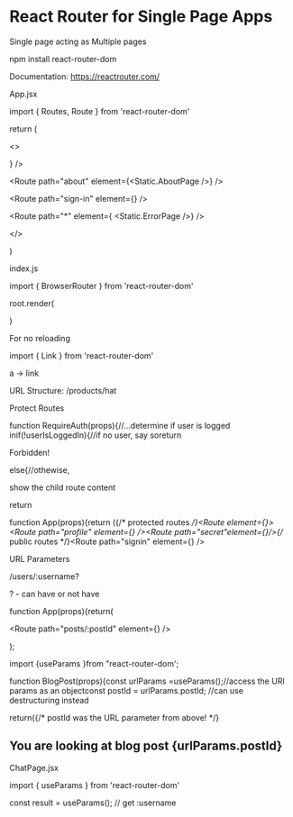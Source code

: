 # React Router for Single Page Apps

Single page acting as Multiple pages

npm install react-router-dom

Documentation: https://reactrouter.com/

App.jsx

import { Routes, Route } from 'react-router-dom'

return (

<>

<Nav />

<Routes>

  <Route path="Chat" element={ChatPage currentUser={currentUser} messageArray={messageArray} addMessageFunction={addMessageFunction}/>} />

  <Route path="about" element={<Static.AboutPage />} />

  <Route path="sign-in" element={<SignInPage currentUser={currentUser} changeUserFunction={changeUser}/>} />

 <Route path="*" element={ <Static.ErrorPage />} />

</Routes>

</>

)



index.js

import { BrowserRouter } from 'react-router-dom'

root.render(

<BroswerRouter>

<App />

</BroswerRouter>

)



For no reloading

import { Link } from 'react-router-dom'

a -> link

URL Structure: /products/hat



Protect Routes

function RequireAuth(props){//...determine if user is logged inif(!userIsLoggedIn){//if no user, say soreturn <p>Forbidden!</p>

else{//othewise,

show the child route content

return <Outlet />

function App(props){return (<Routes>{/* protected routes */}<Route element={<RequireAuth />}><Route path="profile" element={<ProfilePage />} /><Route path="secret"element={<SecretPage />}/></Route>{/* public routes */}<Route path="signin" element={<SignInPage />} /></Routes>



URL Parameters

/users/:username?

? - can have or not have

function App(props){return(<Routes>

<Route path="posts/:postId" element={<BlogPost />} /></Routes>

);

import {useParams }from "react-router-dom';

function BlogPost(props){const urlParams =useParams();//access the URl params as an objectconst postId = urlParams.postId; //can use destructuring instead

return({/* postId was the URL parameter from above! */}<h1>You are looking at blog post {urlParams.postId}</h1>



ChatPage.jsx

import { useParams } from 'react-router-dom'

const result = useParams(); // get :username